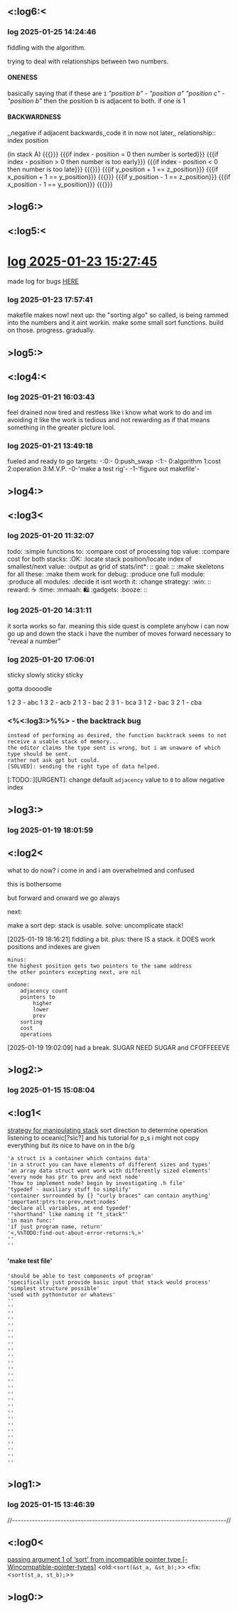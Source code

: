 ## <:log6:<
###	log 2025-01-25 14:24:46
fiddling with the algorithm.

trying to deal with relationships between two numbers.

#### ONENESS
basically saying that if these are `1`
*"position b" - "position a"*
*"position c" - "position b"*
then the position b is adjacent to both.
if one is 1 

#### BACKWARDNESS
,,negative if adjacent backwards,,code it in now not later,,
relationship::
index
position

(in stack A)
{{{}}}
{{{if index - position = 0 then number is sorted}}}
{{{if index - position > 0 then number is too early}}}
{{{if index - position < 0 then number is too late}}}
{{{}}}
{{{if y_position + 1 == z_position}}}
{{{if x_position + 1 == y_position}}}
{{{}}}
{{{if y_position - 1 == z_position}}}
{{{if x_position - 1 == y_position}}}
{{{}}}





## >log6:>

## <:log5:<
#	[log 2025-01-23 15:27:45](logmakefile.md#log-2025-01-23-152745)
made log for bugs	[HERE](logbugs.md)
### log 2025-01-23 17:57:41
makefile makes now!
next up:
the "sorting algo" so called, is being rammed into the numbers and it aint workin.
make some small sort functions.
build on those.
progress. gradually.
## >log5:>
## <:log4:<
### log 2025-01-21 16:03:43
feel drained now
tired and restless
like i know what work to do and im avoiding it
like the work is tedious and not rewarding
as if that means something in the greater picture lool.
### log 2025-01-21 13:49:18
fueled and ready to go
targets:
-:0:-
0:push_swap
-:1:-
0:algorithm
1:cost
2:operation
3:M.V.P.
-0-'make a test rig'-
-1-'figure out makefile'-
## >log4:>
## <:log3<
### log 2025-01-20 11:32:07
todo:
:simple functions to:
:compare cost of processing top value:
:compare cost for both stacks:
:OK:
:locate stack position/locate index of smallest/next value:
:output as grid of stats/int*:
::
goal:
::
:make skeletons for all these:
:make them work for debug:
:produce one full module:
:produce all modules:
:decide it isnt worth it:
:change strategy:
:win:
::
reward:
:coffee:
:time:
:mmaah:
:shopping:
:gadgets:
:booze:
::
###	log 2025-01-20 14:31:11
it sorta works so far.
meaning this side quest is complete anyhow
i can now go up and down the stack
i have the number of moves forward necessary to "reveal a number"
###	log 2025-01-20 17:06:01
sticky slowly sticky sticky

gotta doooodle

1 2 3	-	abc
1 3 2	-	acb
2 1 3	-	bac
2 3 1	-	bca
3 1 2	-	bac
3 2 1	-	cba

### <%<:log3:>%%>		-	the backtrack bug
	instead of performing as desired, the function backtrack seems to not receive a usable stack of memory...
	the editor claims the type sent is wrong, but i am unaware of which type should be sent.
	rather not ask gpt but could.
	[SOLVED]: sending the right type of data helped.

[:TODO::][URGENT]: change default `adjacency` value to `0` to allow negative index
<!-- 

	020
	025
	001
	020 
	014
	031
+	011
_________
==	122

20
25
01
20 
14
31
11

20
25
01
20 
14
31
11
 -->
## >log3:>

### log 2025-01-19 18:01:59
## <:log2<

what to do now?
i come in and i am overwhelmed and confused

this is bothersome

but forward and onward we go always

next:

make a sort
dep:
stack is usable.
solve:
uncomplicate stack!

[2025-01-19 18:16:21]
fiddling a bit.
	plus:
	there IS a stack.
	it DOES work
	positions and indexes are given

	minus:
	the highest position gets two pointers to the same address
	the other pointers excepting next, are nil

	undone:
		adjacency count
		pointers to
			higher
			lower
			prev
		sorting
		cost
		operations
[2025-01-19 19:02:09]
had a break.	SUGAR
NEED
		SUGAR
	and
			CFOFFEEEVE
## >log2:>






































### log 2025-01-15 15:08:04
## <:log1<
[strategy for manipulating stack](ops.md#entropic)
	sort direction to determine operation
	listening to oceanic[?sic?] and his tutorial for p_s
	i might not copy everything but its nice to have on in the b/g

	'a struct is a container which contains data'
	'in a struct you can have elements of different sizes and types'
	'an array data struct wont work with differently sized elements'
	'every node has ptr to prev and next node'
	'?how to implement node? begin by investigating .h file'
	'typedef - auxiliary stuff to simplify'
	'container surrounded by {} "curly braces" can contain anything'
	'important:ptrs:to:prev,next:nodes'
	'declare all variables, at end typedef'
	'"shorthand" like naming it "t_stack"'
	'in main func:'
	'if just program name, return'
	'<,%%TODO:find-out-about-error-returns:%,>'
	''
	''
####	'make test file'
	'should be able to test components of program'
	'specifically just provide basic input that stack would process'
	'simplest structure possible'
	'used with pythontutor or whatevs'
	''
	''
	''
	''
	''
	''
	''
	''
	''
	''
	''
	''
	''
	''
	''
	''
	''
	''
	''
	''
	''
	''
	''
	''
	''
	''
	''
## >log1:>
### log 2025-01-15 13:46:39
//---------------------------------------------------------------------------//
## <:log0<
[passing argument 1 of ‘sort’ from incompatible pointer type [-Wincompatible-pointer-types]](main.c#L51)
		<old:<`sort(&st_a, &st_b);`>>
		<fix:<`sort(st_a, st_b);`>>
## >log0:>
